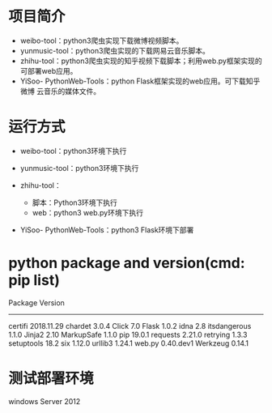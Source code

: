# 项目简介

- weibo-tool：python3爬虫实现下载微博视频脚本。
- yunmusic-tool：python3爬虫实现的下载网易云音乐脚本。
- zhihu-tool：python3爬虫实现的知乎视频下载脚本；利用web.py框架实现的可部署web应用。
- YiSoo-
  PythonWeb-Tools：python Flask框架实现的web应用。可下载知乎 微博 云音乐的媒体文件。

# 运行方式

- weibo-tool：python3环境下执行
- yunmusic-tool：python3环境下执行
- zhihu-tool：
  - 脚本：Python3环境下执行
  - web：python3 web.py环境下执行

- YiSoo-
  PythonWeb-Tools：python3 Flask环境下部署

# python package and version(cmd: pip list)

Package      Version

------

certifi      2018.11.29
chardet      3.0.4
Click        7.0
Flask        1.0.2
idna         2.8
itsdangerous 1.1.0
Jinja2       2.10
MarkupSafe   1.1.0
pip          19.0.1
requests     2.21.0
retrying     1.3.3
setuptools   18.2
six          1.12.0
urllib3      1.24.1
web.py       0.40.dev1
Werkzeug     0.14.1

# 测试部署环境

windows Server 2012